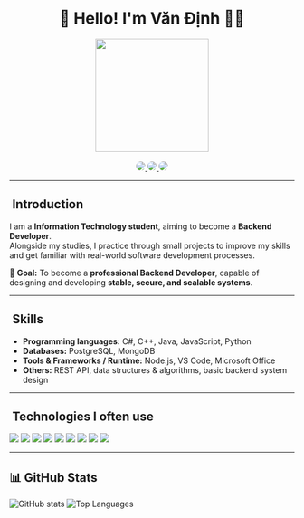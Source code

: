 <h1 align="center">🚀 Hello! I'm Văn Định 👨‍💻</h1>

<div align="center">
  <img src="https://media0.giphy.com/media/zhYSVCirREeIZtONCI/giphy.gif" width="200"/>
  <br><br>
  <!-- Social links -->
  <a href="https://www.facebook.com/van.inh.313242" target="_blank">
    <img src="https://img.shields.io/badge/Facebook-1877F2?style=for-the-badge&logo=facebook&logoColor=white" 
         style="border-radius:10px;"/>
  </a>
  
  <a href="mailto:vandinh29125@gmail.com">
    <img src="https://img.shields.io/badge/vandinh29125@gmail.com-D14836?style=for-the-badge&logoColor=white" 
         style="border-radius:10px;"/>
  </a>
  
  <a href="https://www.linkedin.com/in/v%C4%83n-%C4%91%E1%BB%8Bnh-a94510381/" target="_blank">
    <img src="https://img.shields.io/badge/LinkedIn-0A66C2?style=for-the-badge&logo=linkedin&logoColor=white"
         style="border-radius:10px;"/>
  </a>
</div>

---

## ​​​ Introduction
I am a **Information Technology student**, aiming to become a **Backend Developer**.  
Alongside my studies, I practice through small projects to improve my skills and get familiar with real-world software development processes.

📌 **Goal:** To become a **professional Backend Developer**, capable of designing and developing **stable, secure, and scalable systems**.

---

## ​​ Skills
- **Programming languages:** C#, C++, Java, JavaScript, Python  
- **Databases:** PostgreSQL, MongoDB  
- **Tools & Frameworks / Runtime:** Node.js, VS Code, Microsoft Office  
- **Others:** REST API, data structures & algorithms, basic backend system design  

---

## ​ Technologies I often use

<div>
  <img src="https://img.shields.io/badge/C%23-239120?style=for-the-badge&logo=c-sharp&logoColor=white"/>
  <img src="https://img.shields.io/badge/C++-00599C?style=for-the-badge&logo=cplusplus&logoColor=white"/>
  <img src="https://img.shields.io/badge/Java-007396?style=for-the-badge&logo=java&logoColor=white"/>
  <img src="https://img.shields.io/badge/JavaScript-F7E01D?style=for-the-badge&logo=javascript&logoColor=black"/>
  <img src="https://img.shields.io/badge/Python-3776AB?style=for-the-badge&logo=python&logoColor=white"/>
  <img src="https://img.shields.io/badge/PostgreSQL-4169E1?style=for-the-badge&logo=postgresql&logoColor=white"/>
  <img src="https://img.shields.io/badge/MongoDB-47A248?style=for-the-badge&logo=mongodb&logoColor=white"/>
  <img src="https://img.shields.io/badge/Node.js-339933?style=for-the-badge&logo=node.js&logoColor=white"/>
  <img src="https://img.shields.io/badge/Microsoft_Office-D83B01?style=for-the-badge&logo=microsoft-office&logoColor=white"/>
</div>

---

## 📊 GitHub Stats  

![GitHub stats](https://github-readme-stats.vercel.app/api?username=VanDinh2912&show_icons=true&theme=dark&height=150) 
![Top Languages](https://github-readme-stats.vercel.app/api/top-langs/?username=VanDinh2912&layout=compact&theme=dark&height=150)
